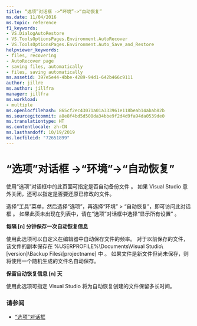 ```yaml
---
title: “选项”对话框 ->“环境”->“自动恢复”
ms.date: 11/04/2016
ms.topic: reference
f1_keywords:
- VS.DialogAutoRestore
- VS.ToolsOptionsPages.Environment.AutoRecover
- VS.ToolsOptionsPages.Environment.Auto_Save_and_Restore
helpviewer_keywords:
- files, recovering
- AutoRecover page
- saving files, automatically
- files, saving automatically
ms.assetid: 397e5e44-4bbe-4289-94d1-642b466c9111
author: jillre
ms.author: jillfra
manager: jillfra
ms.workload:
- multiple
ms.openlocfilehash: 865cf2ec43071a01a333961e118beab14abab82b
ms.sourcegitcommit: a8e8f4bd5d508da34bbe9f2d4d9fa94da0539de0
ms.translationtype: HT
ms.contentlocale: zh-CN
ms.lasthandoff: 10/19/2019
ms.locfileid: "72651899"
---
```

# <a name="autorecover-environment-options-dialog-box"></a>“选项”对话框 ->“环境”->“自动恢复”

使用“选项”对话框中的此页面可指定是否自动备份文件  。 如果 Visual Studio 意外关闭，还可以指定是否要还原已修改的文件。

选择“工具”菜单，然后选择“选项”，再选择“环境” > “自动恢复”，即可访问此对话框     。 如果此页未出现在列表中，请在“选项”对话框中选择“显示所有设置”   。

**每隔 [n] 分钟保存一次自动恢复信息**

使用此选项可以自定义在编辑器中自动保存文件的频率。 对于以前保存的文件，该文件的副本保存在 %USERPROFILE%\Documents\Visual Studio\\[version]\Backup Files\\[projectname] 中  。 如果文件是新文件但尚未保存，则将使用一个随机生成的文件名自动保存。

**保留自动恢复信息 [n] 天**

使用此选项可指定 Visual Studio 将为自动恢复创建的文件保留多长时间。

### <a name="see-also"></a>请参阅

- [“选项”对话框](../../ide/reference/options-dialog-box-visual-studio.md)